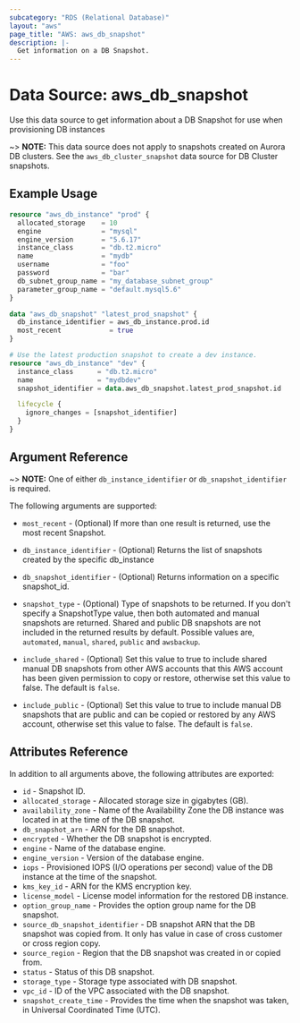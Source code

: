 ```yaml
---
subcategory: "RDS (Relational Database)"
layout: "aws"
page_title: "AWS: aws_db_snapshot"
description: |-
  Get information on a DB Snapshot.
---
```


# Data Source: aws_db_snapshot

Use this data source to get information about a DB Snapshot for use when provisioning DB instances

~> **NOTE:** This data source does not apply to snapshots created on Aurora DB clusters.
See the `aws_db_cluster_snapshot` data source for DB Cluster snapshots.

## Example Usage

```terraform
resource "aws_db_instance" "prod" {
  allocated_storage    = 10
  engine               = "mysql"
  engine_version       = "5.6.17"
  instance_class       = "db.t2.micro"
  name                 = "mydb"
  username             = "foo"
  password             = "bar"
  db_subnet_group_name = "my_database_subnet_group"
  parameter_group_name = "default.mysql5.6"
}

data "aws_db_snapshot" "latest_prod_snapshot" {
  db_instance_identifier = aws_db_instance.prod.id
  most_recent            = true
}

# Use the latest production snapshot to create a dev instance.
resource "aws_db_instance" "dev" {
  instance_class      = "db.t2.micro"
  name                = "mydbdev"
  snapshot_identifier = data.aws_db_snapshot.latest_prod_snapshot.id

  lifecycle {
    ignore_changes = [snapshot_identifier]
  }
}
```

## Argument Reference

~> **NOTE:** One of either `db_instance_identifier` or `db_snapshot_identifier` is required.

The following arguments are supported:

* `most_recent` - (Optional) If more than one result is returned, use the most
recent Snapshot.

* `db_instance_identifier` - (Optional) Returns the list of snapshots created by the specific db_instance

* `db_snapshot_identifier` - (Optional) Returns information on a specific snapshot_id.

* `snapshot_type` - (Optional) Type of snapshots to be returned. If you don't specify a SnapshotType
value, then both automated and manual snapshots are returned. Shared and public DB snapshots are not
included in the returned results by default. Possible values are, `automated`, `manual`, `shared`, `public` and `awsbackup`.

* `include_shared` - (Optional) Set this value to true to include shared manual DB snapshots from other
AWS accounts that this AWS account has been given permission to copy or restore, otherwise set this value to false.
The default is `false`.

* `include_public` - (Optional) Set this value to true to include manual DB snapshots that are public and can be
copied or restored by any AWS account, otherwise set this value to false. The default is `false`.

## Attributes Reference

In addition to all arguments above, the following attributes are exported:

* `id` - Snapshot ID.
* `allocated_storage` - Allocated storage size in gigabytes (GB).
* `availability_zone` - Name of the Availability Zone the DB instance was located in at the time of the DB snapshot.
* `db_snapshot_arn` - ARN for the DB snapshot.
* `encrypted` - Whether the DB snapshot is encrypted.
* `engine` - Name of the database engine.
* `engine_version` - Version of the database engine.
* `iops` - Provisioned IOPS (I/O operations per second) value of the DB instance at the time of the snapshot.
* `kms_key_id` - ARN for the KMS encryption key.
* `license_model` - License model information for the restored DB instance.
* `option_group_name` - Provides the option group name for the DB snapshot.
* `source_db_snapshot_identifier` - DB snapshot ARN that the DB snapshot was copied from. It only has value in case of cross customer or cross region copy.
* `source_region` - Region that the DB snapshot was created in or copied from.
* `status` - Status of this DB snapshot.
* `storage_type` - Storage type associated with DB snapshot.
* `vpc_id` - ID of the VPC associated with the DB snapshot.
* `snapshot_create_time` - Provides the time when the snapshot was taken, in Universal Coordinated Time (UTC).
